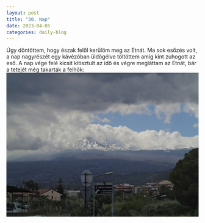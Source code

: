 ```yaml
---
layout: post
title: "30. Nap"
date: 2023-04-05
categories: daily-blog
---
```


Úgy döntöttem, hogy észak felől kerülöm meg az Etnát. Ma sok esőzés volt, a nap nagyrészét egy kávézóban üldögélve töltöttem amíg kint zuhogott az eső.
A nap vége felé kicsit kitisztult az idő és végre megláttam az Etnát, bár a tetejét még takarták a felhők: ![Etna](/2day30etna.jpg)
